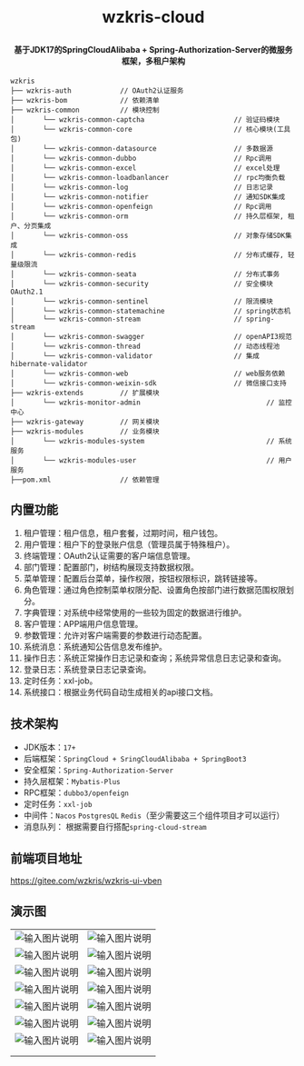 <h1 align="center" style="margin: 30px 0 30px; font-weight: bold;">wzkris-cloud</h1>
<h4 align="center">基于JDK17的SpringCloudAlibaba + Spring-Authorization-Server的微服务框架，多租户架构</h4>

~~~
wzkris     
├── wzkris-auth            // OAuth2认证服务
├── wzkris-bom             // 依赖清单
├── wzkris-common          // 模块控制
│       └── wzkris-common-captcha                      // 验证码模块
│       └── wzkris-common-core                         // 核心模块(工具包)
│       └── wzkris-common-datasource                   // 多数据源
│       └── wzkris-common-dubbo                        // Rpc调用
│       └── wzkris-common-excel                        // excel处理
│       └── wzkris-common-loadbanlancer                // rpc均衡负载
│       └── wzkris-common-log                          // 日志记录
│       └── wzkris-common-notifier                     // 通知SDK集成
│       └── wzkris-common-openfeign                    // Rpc调用
│       └── wzkris-common-orm                          // 持久层框架, 租户、分页集成
│       └── wzkris-common-oss                          // 对象存储SDK集成
│       └── wzkris-common-redis                        // 分布式缓存, 轻量级限流
│       └── wzkris-common-seata                        // 分布式事务
│       └── wzkris-common-security                     // 安全模块 OAuth2.1
│       └── wzkris-common-sentinel                     // 限流模块
│       └── wzkris-common-statemachine                 // spring状态机
│       └── wzkris-common-stream                       // spring-stream
│       └── wzkris-common-swagger                      // openAPI3规范
│       └── wzkris-common-thread                       // 动态线程池
│       └── wzkris-common-validator                    // 集成hibernate-validator
│       └── wzkris-common-web                          // web服务依赖
│       └── wzkris-common-weixin-sdk                   // 微信接口支持
├── wzkris-extends         // 扩展模块
│       └── wzkris-monitor-admin                               // 监控中心 
├── wzkris-gateway         // 网关模块 
├── wzkris-modules         // 业务模块
│       └── wzkris-modules-system                              // 系统服务 
│       └── wzkris-modules-user                                // 用户服务 
├──pom.xml                 // 依赖管理
~~~

## 内置功能

1. 租户管理：租户信息，租户套餐，过期时间，租户钱包。
3. 用户管理：租户下的登录账户信息（管理员属于特殊租户）。
4. 终端管理：OAuth2认证需要的客户端信息管理。
5. 部门管理：配置部门，树结构展现支持数据权限。
7. 菜单管理：配置后台菜单，操作权限，按钮权限标识，跳转链接等。
8. 角色管理：通过角色控制菜单权限分配、设置角色按部门进行数据范围权限划分。
9. 字典管理：对系统中经常使用的一些较为固定的数据进行维护。
2. 客户管理：APP端用户信息管理。
10. 参数管理：允许对客户端需要的参数进行动态配置。
11. 系统消息：系统通知公告信息发布维护。
12. 操作日志：系统正常操作日志记录和查询；系统异常信息日志记录和查询。
13. 登录日志：系统登录日志记录查询。
14. 定时任务：xxl-job。
15. 系统接口：根据业务代码自动生成相关的api接口文档。


## 技术架构

- JDK版本：`17+`
- 后端框架：`SpringCloud + SringCloudAlibaba + SpringBoot3`
- 安全框架：`Spring-Authorization-Server`
- 持久层框架：`Mybatis-Plus`
- RPC框架：`dubbo3/openfeign`
- 定时任务：`xxl-job`
- 中间件：`Nacos` `PostgresQL` `Redis`（至少需要这三个组件项目才可以运行）
- 消息队列： 根据需要自行搭配`spring-cloud-stream`
## 前端项目地址
https://gitee.com/wzkris/wzkris-ui-vben

## 演示图



|                                                                                            |                                                                                            |
|--------------------------------------------------------------------------------------------|--------------------------------------------------------------------------------------------|
| ![输入图片说明](https://foruda.gitee.com/images/1744348068350490903/f3deccdb_8354566.png "屏幕截图")           | ![输入图片说明](https://foruda.gitee.com/images/1756798438238613539/4086da84_8354566.png "屏幕截图") |
| ![输入图片说明](https://foruda.gitee.com/images/1756798505818840216/68121aea_8354566.png "屏幕截图")         | ![输入图片说明](https://foruda.gitee.com/images/1756798657905378641/f1404d51_8354566.png "屏幕截图")|
| ![输入图片说明](https://foruda.gitee.com/images/1744348256674700279/bd33def1_8354566.png "屏幕截图") | ![输入图片说明](https://foruda.gitee.com/images/1744348272532367001/deb6c1a9_8354566.png "屏幕截图") |
| ![输入图片说明](https://foruda.gitee.com/images/1744348353122059293/04cdb889_8354566.png "屏幕截图") | ![输入图片说明](https://foruda.gitee.com/images/1744348368296240184/6a796b0f_8354566.png "屏幕截图") |
| ![输入图片说明](https://foruda.gitee.com/images/1744348497996669620/f6215b22_8354566.png "屏幕截图") | ![输入图片说明](https://foruda.gitee.com/images/1744348509244436175/2ecfaaa2_8354566.png "屏幕截图") |
| ![输入图片说明](https://foruda.gitee.com/images/1744348637638135915/6c4fec2c_8354566.png "屏幕截图") | ![输入图片说明](https://foruda.gitee.com/images/1744348648401632011/eb152dcd_8354566.png "屏幕截图") |
| ![输入图片说明](https://foruda.gitee.com/images/1744348673892216990/052251b5_8354566.png "屏幕截图") | ![输入图片说明](https://foruda.gitee.com/images/1744348688840182604/2d8c05cc_8354566.png "屏幕截图") |
|  |  |
|  |  |
